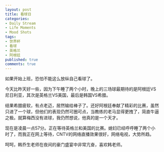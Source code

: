 ```yaml
---
layout: post
title: 看球日
categories:
- Daily Stream
- Life Moments
- Mood Shots
tags:
- 世界杯
- 看球
- 英格兰
- 阿根廷
published: true
comments: true
---
```

<p>如果开始上班，恐怕不能这么放纵自己看球了。</p>

<p>今天比昨天好一些，因为下午睡了两个小时，晚上的三场球最期待的是阿根廷VS尼日利亚，其次是英格兰VS美国，最后是韩国VS希腊。</p>

<p>结果希腊疲软，有点老迈，居然输给棒子了。还好阿根廷奉献了精彩的比赛，虽然只进了一个球，但他们的表现仍然可圈可点，当教练的老马显得更拽了，简直牛逼之极。就算梅西没有进球，我仍然想说，他真的是一个天才。</p>

<p>现在是凌晨一点57分。正在等待英格兰和美国的比赛。媳妇已经呼呼睡了两个小时了，而我正在网上等待，CNTV的网络直播效果很好，网络电视，大势所趋。</p>

<p>呵呵，韩乔生老师在夜间的豪门盛宴中非常亢奋，喜欢韩老师。</p>
